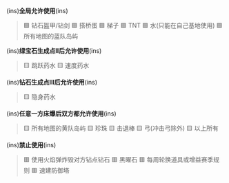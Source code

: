 (ins)**全局允许使用**(ins)
> 🟩 钻石盔甲/钻剑
🟩 搭桥蛋
🟩 梯子
🟩 TNT
🟩 水(只能在自己基地使用)
🟩 所有地图的蓝队岛屿

(ins)**绿宝石生成点II后允许使用**(ins)
> 🟨 跳跃药水
🟨 速度药水

(ins)**钻石生成点III后允许使用**(ins)
> 🟨 隐身药水

(ins)**任意一方床爆后双方都允许使用**(ins)
> 🟨 所有地图的黄队岛屿
🟨 珍珠
🟨 击退棒
🟨 弓(冲击弓除外)
🟨 以上所有

(ins)**禁止使用**(ins)
> 🟥 使用火焰弹炸毁对方钻点钻石
🟥 黑曜石
🟥 每周轮换道具或增益赛季规则
🟥 速建防御塔
